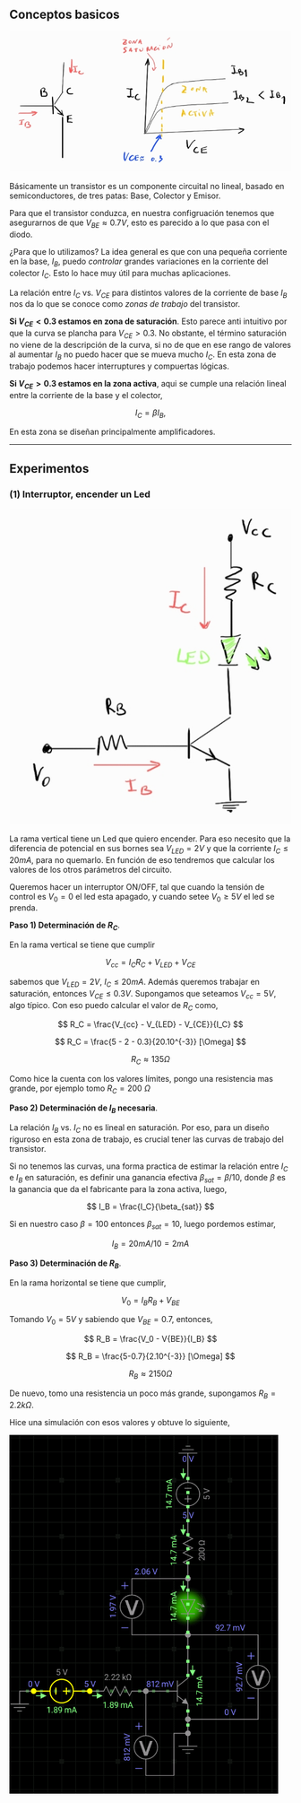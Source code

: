 ## Conceptos basicos

![trans_1](images/curva_trans.jpg)

Básicamente un transistor es un componente circuital no lineal, basado en semiconductores, de tres patas: Base, Colector y Emisor. 

Para que el transistor conduzca, en nuestra configruación tenemos que asegurarnos de que $V_{BE}\approx0.7V$, esto es parecido a lo que pasa con el diodo.

¿Para que lo utilizamos? La idea general es que con una pequeña corriente en la base, $I_B$, puedo *controlar* grandes variaciones en la corriente del colector $I_C$. Esto lo hace muy útil para muchas aplicaciones.

La relación entre $I_C$ vs. $V_{CE}$ para distintos valores de la corriente de base $I_B$ nos da lo que se conoce como *zonas de trabajo* del transistor.

**Si $V_{CE}<0.3$ estamos en zona de saturación**. Esto parece anti intuitivo por que la curva se plancha para $V_{CE}>0.3$. No obstante, el término saturación no viene de la descripción de la curva, si no de que en ese rango de valores al aumentar $I_B$ no puedo hacer que se mueva mucho $I_C$. En esta zona de trabajo podemos hacer interruptures y compuertas lógicas.

**Si $V_{CE}>0.3$ estamos en la zona activa**, aqui se cumple una relación lineal entre la corriente de la base y el colector,

$$
I_C = \beta I_B,
$$

En esta zona se diseñan principalmente amplificadores.

---
## Experimentos

### (1) Interruptor, encender un Led

![led](images/trans_led.jpg)

La rama vertical tiene un Led que quiero encender. Para eso necesito que la diferencia de potencial en sus bornes sea $V_{LED}=2V$ y que la corriente $I_C\leq20mA$, para no quemarlo. En función de eso tendremos que calcular los valores de los otros parámetros del circuito.

Queremos hacer un interruptor ON/OFF, tal que cuando la tensión de control es $V_0=0$ el led esta apagado, y cuando setee $V_0\geq5V$ el led se prenda.

**Paso 1) Determinación de $R_C$**. 

En la rama vertical se tiene que cumplir

$$
V_{cc} = I_C R_C + V_{LED} + V_{CE}
$$

sabemos que $V_{LED}=2V$, $I_C\leq20mA$. Además queremos trabajar en saturación, entonces $V_{CE}\leq0.3V$. Supongamos que seteamos $V_{cc}=5V$, algo típico. Con eso puedo calcular el valor de $R_C$ como,

$$
R_C = \frac{V_{cc} - V_{LED} - V_{CE}}{I_C}
$$

$$
R_C = \frac{5 - 2 - 0.3}{20.10^{-3}} [\Omega]
$$

$$
R_C \approx 135\Omega
$$

Como hice la cuenta con los valores límites, pongo una resistencia mas grande, por ejemplo tomo $R_C=200$ $\Omega$

**Paso 2) Determinación de $I_B$ necesaria**.

La relación $I_B$ vs. $I_C$ no es lineal en saturación. Por eso, para un diseño riguroso en esta zona de trabajo, es crucial tener las curvas de trabajo del transistor.

Si no tenemos las curvas, una forma practica de estimar la relación entre $I_C$ e $I_B$ en saturación, es definir una ganancia efectiva $\beta_{sat}= \beta/10$, donde $\beta$ es la ganancia que da el fabricante para la zona activa, luego,

$$
I_B = \frac{I_C}{\beta_{sat}}
$$


Si en nuestro caso $\beta=100$ entonces $\beta_{sat}=10$, luego pordemos estimar,

$$
I_B = 20mA/10 = 2mA
$$

**Paso 3) Determinación de $R_B$**.

En la rama horizontal se tiene que cumplir,

$$
V_0 = I_B R_B + V_{BE}
$$

Tomando $V_0=5V$ y sabiendo que $V_{BE}=0.7$, entonces,

$$
R_B = \frac{V_0 - V{BE}}{I_B}
$$

$$
R_B = \frac{5-0.7}{2.10^{-3}} [\Omega]
$$

$$
R_B \approx 2150 \Omega
$$

De nuevo, tomo una resistencia un poco más grande, supongamos $R_B=2.2k\Omega$.

Hice una simulación con esos valores y obtuve lo siguiente,

![simu1](images/simu_transistor_interruptor.gif)


